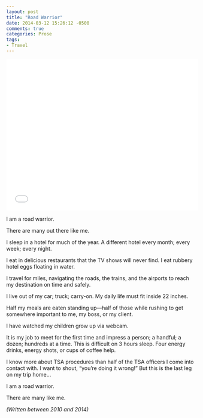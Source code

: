 ```yaml
---
layout: post
title: "Road Warrior"
date: 2014-03-12 15:26:12 -0500
comments: true
categories: Prose
tags: 
- Travel
---
```

<iframe src="//embed.gettyimages.com/embed/170103570?et=_uohFEMTgkGyu4Enj50vgw&sig=1eumyBdkEJgp9bU8mdd-px8vTngLW20r03FHgZ0D8dg=" width="512" height="404" frameborder="0" scrolling="no"></iframe>

I am a road warrior. 

There are many out there like me. 

I sleep in a hotel for much of the year. A different hotel every month; every week; every night. 

I eat in delicious restaurants that the TV shows will never find. I eat rubbery hotel eggs floating in water. 

I travel for miles, navigating the roads, the trains, and the airports to reach my destination on time and safely. 

I live out of my car; truck; carry-on. My daily life must fit inside 22 inches. 

Half my meals are eaten standing up&mdash;half of those while rushing to get somewhere important to me, my boss, or my client. 

I have watched my children grow up via webcam.

It is my job to meet for the first time and impress a person; a handful; a dozen; hundreds at a time.  This is difficult on 3 hours sleep.  Four energy drinks, energy shots, or cups of coffee help.

I know more about TSA procedures than half of the TSA officers I come into contact with.  I want to shout, “you’re doing it wrong!”  But this is the last leg on my trip home...

I am a road warrior.

There are many like me.

_(Written between 2010 and 2014)_
